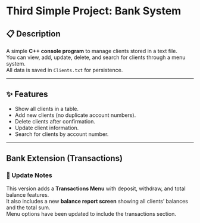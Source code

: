 # Third Simple Project: Bank System

## 📋 Description
A simple **C++ console program** to manage clients stored in a text file.  
You can view, add, update, delete, and search for clients through a menu system.  
All data is saved in `Clients.txt` for persistence.

---

## ✨ Features
- Show all clients in a table.
- Add new clients (no duplicate account numbers).
- Delete clients after confirmation.
- Update client information.
- Search for clients by account number.

---

## Bank Extension (Transactions)

### 🔄 Update Notes
This version adds a **Transactions Menu** with deposit, withdraw, and total balance features.  
It also includes a new **balance report screen** showing all clients’ balances and the total sum.  
Menu options have been updated to include the transactions section.
